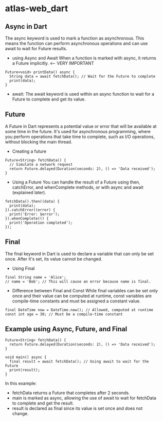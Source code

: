 # atlas-web_dart

## Async in Dart
The async keyword is used to mark a function as asynchronous. This means the function can perform asynchronous operations and can use await to wait for Future results.
- using Async and Await
When a function is marked with async, it returns a Future implicitly. <-- VERY IMPORTANT
```
Future<void> printData() async {
  String data = await fetchData(); // Wait for the Future to complete
  print(data);
}
```
- await: The await keyword is used within an async function to wait for a Future to complete and get its value.

## Future
A Future in Dart represents a potential value or error that will be available at some time in the future. It's used for asynchronous programming, where you perform operations that take time to complete, such as I/O operations, without blocking the main thread.

- Creating a future
```
Future<String> fetchData() {
  // Simulate a network request
  return Future.delayed(Duration(seconds: 2), () => 'Data received');
}
```
- Using a Future
You can handle the result of a Future using then, catchError, and whenComplete methods, or with async and await (explained later).
```
fetchData().then((data) {
  print(data);
}).catchError((error) {
  print('Error: $error');
}).whenComplete(() {
  print('Operation completed');
});

```
## Final
The final keyword in Dart is used to declare a variable that can only be set once. After it's set, its value cannot be changed.
- Using Final
```
final String name = 'Alice';
// name = 'Bob'; // This will cause an error because name is final.
```
- Difference between Final and Const
While final variables can be set only once and their value can be computed at runtime, const variables are compile-time constants and must be assigned a constant value.
```
final DateTime now = DateTime.now(); // Allowed, computed at runtime
const int age = 30; // Must be a compile-time constant
```

## Example using Async, Future, and Final
```
Future<String> fetchData() {
  return Future.delayed(Duration(seconds: 2), () => 'Data received');
}

void main() async {
  final result = await fetchData(); // Using await to wait for the Future
  print(result);
}
```
In this example:
- fetchData returns a Future<String> that completes after 2 seconds.
- main is marked as async, allowing the use of await to wait for fetchData to complete and get the result.
- result is declared as final since its value is set once and does not change.